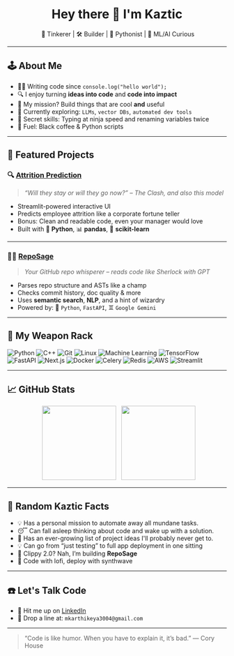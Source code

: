 <h1 align="center">Hey there 👋 I'm Kaztic</h1>
<p align="center">
  🧠 Tinkerer | 🛠️ Builder | 🐍 Pythonist | 🤖 ML/AI Curious 
</p>

---

## 🕹️ About Me

- 🧑‍💻 Writing code since `console.log("hello world");`
- 🔍 I enjoy turning **ideas into code** and **code into impact**
- 🎯 My mission? Build things that are cool **and** useful
- 🤖 Currently exploring: `LLMs`, `vector DBs`, `automated dev tools`
- 🥷 Secret skills: Typing at ninja speed and renaming variables twice
- 🧃 Fuel: Black coffee & Python scripts

---

## 🚀 Featured Projects

### 🔍 [Attrition Prediction](https://github.com/Kaztic/attrition_prediction)
> _“Will they stay or will they go now?” – The Clash, and also this model_

- Streamlit-powered interactive UI
- Predicts employee attrition like a corporate fortune teller
- Bonus: Clean and readable code, even your manager would love
- Built with 🐍 **Python**, 📊 **pandas**, 🧠 **scikit-learn**
---

### 🧙‍♂️ [RepoSage](https://github.com/Kaztic/RepoSage)
> _Your GitHub repo whisperer – reads code like Sherlock with GPT_

- Parses repo structure and ASTs like a champ
- Checks commit history, doc quality & more
- Uses **semantic search**, **NLP**, and a hint of wizardry
- Powered by: 🐍 `Python`, `FastAPI`, ♊ `Google Gemini`

---

## 🧰 My Weapon Rack

![Python](https://img.shields.io/badge/-Python-black?style=for-the-badge&logo=python)
![C++](https://img.shields.io/badge/-C++-00599C?style=for-the-badge&logo=cplusplus)
![Git](https://img.shields.io/badge/-Git-000080?style=for-the-badge&logo=git)
![Linux](https://img.shields.io/badge/-Linux-FCC624?style=for-the-badge&logo=linux&logoColor=black)
![Machine Learning](https://img.shields.io/badge/Machine%20Learning-FF8700?style=for-the-badge)
![TensorFlow](https://img.shields.io/badge/TensorFlow-FF6F00?style=for-the-badge&logo=tensorflow&logoColor=white)
![FastAPI](https://img.shields.io/badge/fastapi-009688?style=for-the-badge&logo=fastapi&logoColor=white)
![Next.js](https://img.shields.io/badge/next.js-000000?style=for-the-badge&logo=nextdotjs&logoColor=white)
![Docker](https://img.shields.io/badge/-Docker-black?style=for-the-badge&logo=docker)
![Celery](https://img.shields.io/badge/celery-378A58?style=for-the-badge&logo=celery&logoColor=white)
![Redis](https://img.shields.io/badge/redis-CC292C?style=for-the-badge&logo=redis&logoColor=white)
![AWS](https://img.shields.io/badge/AWS-232F3E?style=for-the-badge&logo=amazon-webservices&logoColor=white)
![Streamlit](https://img.shields.io/badge/-Streamlit-FF4B4B?style=for-the-badge&logo=streamlit&logoColor=white)

---

## 📈 GitHub Stats

<p align="center">
  <img src="https://github-readme-stats.vercel.app/api?username=kaztic&show_icons=true&theme=radical" height="170">
  <img src="https://github-readme-stats.vercel.app/api/top-langs/?username=kaztic&layout=compact&theme=radical" height="170">
</p>

---

## 🧠 Random Kaztic Facts

- 💡 Has a personal mission to automate away all mundane tasks.
- 😴 Can fall asleep thinking about code and wake up with a solution.
- 📝 Has an ever-growing list of project ideas I'll probably never get to.
- 💡 Can go from “just testing” to full app deployment in one sitting
- 📎 Clippy 2.0? Nah, I’m building **RepoSage**
- 🎵 Code with lofi, deploy with synthwave

---

## ☎️ Let's Talk Code

- 💬 Hit me up on [LinkedIn](https://www.linkedin.com/in/mkarthikeya/)
- 📧 Drop a line at: `mkarthikeya3004@gmail.com`

---

> “Code is like humor. When you have to explain it, it’s bad.” — Cory House
